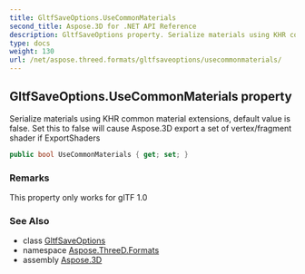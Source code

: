 ```yaml
---
title: GltfSaveOptions.UseCommonMaterials
second_title: Aspose.3D for .NET API Reference
description: GltfSaveOptions property. Serialize materials using KHR common material extensions default value is false. Set this to false will cause Aspose.3D export a set of vertex/fragment shader if ExportShaders
type: docs
weight: 130
url: /net/aspose.threed.formats/gltfsaveoptions/usecommonmaterials/
---
```

## GltfSaveOptions.UseCommonMaterials property

Serialize materials using KHR common material extensions, default value is false. Set this to false will cause Aspose.3D export a set of vertex/fragment shader if ExportShaders

```csharp
public bool UseCommonMaterials { get; set; }
```

### Remarks

This property only works for glTF 1.0

### See Also

* class [GltfSaveOptions](../)
* namespace [Aspose.ThreeD.Formats](../../../aspose.threed.formats/)
* assembly [Aspose.3D](../../../)


